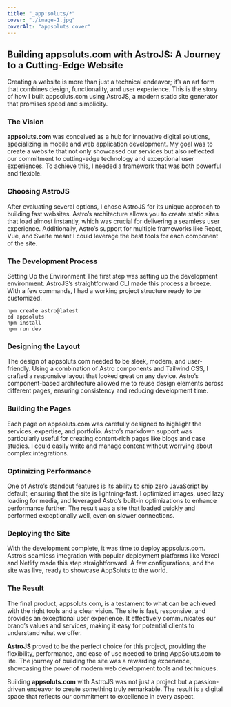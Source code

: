 ```yaml
---
title: "_app:soluts/*"
cover: "./image-1.jpg"
coverAlt: "appsoluts cover"
---
```


## Building appsoluts.com with AstroJS: A Journey to a Cutting-Edge Website
Creating a website is more than just a technical endeavor; it’s an art form that combines design, functionality, and user experience. This is the story of how I built appsoluts.com using AstroJS, a modern static site generator that promises speed and simplicity.

### The Vision
**appsoluts.com** was conceived as a hub for innovative digital solutions, specializing in mobile and web application development. My goal was to create a website that not only showcased our services but also reflected our commitment to cutting-edge technology and exceptional user experiences. To achieve this, I needed a framework that was both powerful and flexible.

### Choosing AstroJS
After evaluating several options, I chose AstroJS for its unique approach to building fast websites. Astro’s architecture allows you to create static sites that load almost instantly, which was crucial for delivering a seamless user experience. Additionally, Astro’s support for multiple frameworks like React, Vue, and Svelte meant I could leverage the best tools for each component of the site.

### The Development Process
Setting Up the Environment
The first step was setting up the development environment. AstroJS’s straightforward CLI made this process a breeze. With a few commands, I had a working project structure ready to be customized.

```
npm create astro@latest
cd appsoluts
npm install
npm run dev
```

### Designing the Layout
The design of appsoluts.com needed to be sleek, modern, and user-friendly. Using a combination of Astro components and Tailwind CSS, I crafted a responsive layout that looked great on any device. Astro’s component-based architecture allowed me to reuse design elements across different pages, ensuring consistency and reducing development time.

### Building the Pages
Each page on appsoluts.com was carefully designed to highlight the services, expertise, and portfolio. Astro’s markdown support was particularly useful for creating content-rich pages like blogs and case studies. I could easily write and manage content without worrying about complex integrations.

### Optimizing Performance
One of Astro’s standout features is its ability to ship zero JavaScript by default, ensuring that the site is lightning-fast. I optimized images, used lazy loading for media, and leveraged Astro’s built-in optimizations to enhance performance further. The result was a site that loaded quickly and performed exceptionally well, even on slower connections.

### Deploying the Site
With the development complete, it was time to deploy appsoluts.com. Astro’s seamless integration with popular deployment platforms like Vercel and Netlify made this step straightforward. A few configurations, and the site was live, ready to showcase AppSoluts to the world.

### The Result
The final product, appsoluts.com, is a testament to what can be achieved with the right tools and a clear vision. The site is fast, responsive, and provides an exceptional user experience. It effectively communicates our brand’s values and services, making it easy for potential clients to understand what we offer.

**AstroJS** proved to be the perfect choice for this project, providing the flexibility, performance, and ease of use needed to bring AppSoluts.com to life. The journey of building the site was a rewarding experience, showcasing the power of modern web development tools and techniques.

Building **appsoluts.com** with AstroJS was not just a project but a passion-driven endeavor to create something truly remarkable. The result is a digital space that reflects our commitment to excellence in every aspect.